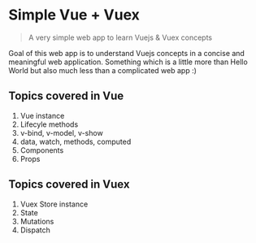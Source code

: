 # Simple Vue + Vuex

> A very simple web app to learn Vuejs & Vuex concepts

Goal of this web app is to understand Vuejs concepts in a concise and meaningful web application. Something which is a little more than Hello World but also much less than a complicated web app :)

## Topics covered in Vue
1. Vue instance
2. Lifecyle methods
3. v-bind, v-model, v-show
4. data, watch, methods, computed
5. Components
6. Props

## Topics covered in Vuex
1. Vuex Store instance
2. State
3. Mutations
4. Dispatch
